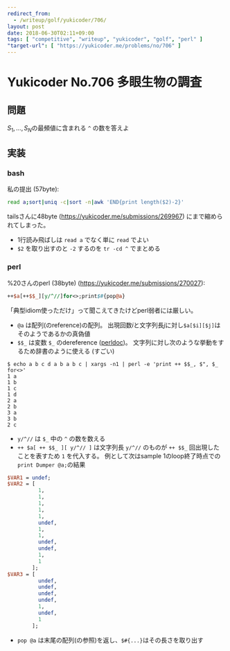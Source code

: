 ```yaml
---
redirect_from:
  - /writeup/golf/yukicoder/706/
layout: post
date: 2018-06-30T02:11+09:00
tags: [ "competitive", "writeup", "yukicoder", "golf", "perl" ]
"target-url": [ "https://yukicoder.me/problems/no/706" ]
---
```


# Yukicoder No.706 多眼生物の調査

## 問題

<span>$S_1, \dots, S_N$</span>の最頻値に含まれる `^` の数を答えよ

## 実装

### bash

私の提出 (57byte):

``` sh
read a;sort|uniq -c|sort -n|awk 'END{print length($2)-2}'
```

tailsさんに48byte (<https://yukicoder.me/submissions/269967>) にまで縮められてしまった。

-   $1$行読み飛ばしは `read a` でなく単に `read` でよい
-   `$2` を取り出すのと `-2` するのを `tr -cd ^` でまとめる

### perl

%20さんのperl (38byte) (<https://yukicoder.me/submissions/270027>):

``` perl
++$a[++$$_][y/^//]for<>;print$#{pop@a}
```

「典型idiom使っただけ」って聞こえてきたけどperl弱者には厳しい。

-   `@a` は配列(のreference)の配列。 出現回数$i$と文字列長$j$に対し`$a[$i][$j]`はそのようであるかの真偽値
-   `$$_` は変数 `$_` のdereference ([perldoc](https://perldoc.perl.org/perlref.html#Using-References))。 文字列に対し次のような挙動をするため辞書のように使える (すごい)

```
$ echo a b c d a b a b c | xargs -n1 | perl -e 'print ++ $$_, $", $_ for<>'
1 a
1 b
1 c
1 d
2 a
2 b
3 a
3 b
2 c
```

-   `y/^//` は `$_` 中の `^` の数を数える
-   `++ $a[ ++ $$_ ][ y/^// ]` は文字列長 `y/^//` のものが `++ $$_` 回出現したことを表すため `1` を代入する。 例として次はsample 1のloop終了時点での`print Dumper @a;`の結果

``` perl
$VAR1 = undef;
$VAR2 = [
          1,
          1,
          1,
          1,
          1,
          undef,
          1,
          1,
          undef,
          undef,
          1,
          1
        ];
$VAR3 = [
          undef,
          undef,
          undef,
          undef,
          1,
          undef,
          1
        ];
```

-   `pop @a` は末尾の配列(の参照)を返し、`$#{...}`はその長さを取り出す
